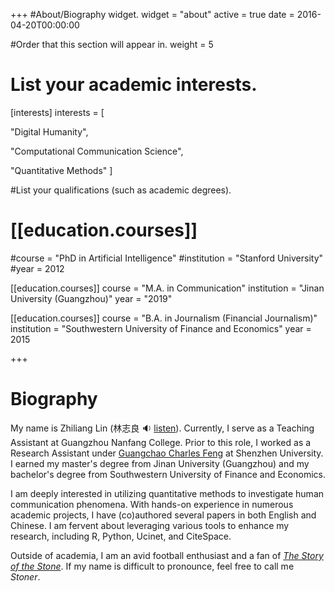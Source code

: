 +++
#About/Biography widget.
widget = "about"
active = true
date = 2016-04-20T00:00:00

#Order that this section will appear in.
weight = 5

# List your academic interests.
[interests]
interests = [

"Digital Humanity",

"Computational Communication Science",

"Quantitative Methods"
  ]



#List your qualifications (such as academic degrees).

# [[education.courses]]

#course = "PhD in Artificial Intelligence"
#institution = "Stanford University"
#year = 2012

[[education.courses]]
  course = "M.A. in Communication"
  institution = "Jinan University (Guangzhou)"
  year = "2019"

[[education.courses]]
  course = "B.A. in Journalism (Financial Journalism)"
  institution = "Southwestern University of Finance and Economics"
  year = 2015

+++

# Biography

My name is Zhiliang Lin (林志良 :sound: [listen](http://www.zhilianglin.com/files/zhiliang-lin.ogg)). Currently, I serve as a Teaching Assistant at Guangzhou Nanfang College. Prior to this role, I worked as a Research Assistant under [Guangchao Charles Feng](https://scholar.google.com/citations?user=zoqsgEsAAAAJ&hl) at Shenzhen University. I earned my master's degree from Jinan University (Guangzhou) and my bachelor's degree from Southwestern University of Finance and Economics. 

I am deeply interested in utilizing quantitative methods to investigate human communication phenomena. With hands-on experience in numerous academic projects, I have (co)authored several papers in both English and Chinese. I am fervent about leveraging various tools to enhance my research, including R, Python, Ucinet, and CiteSpace.

Outside of academia, I am an avid football enthusiast and a fan of [*The Story of the Stone*](https://www.goodreads.com/series/175344). If my name is difficult to pronounce, feel free to call me *Stoner*.
